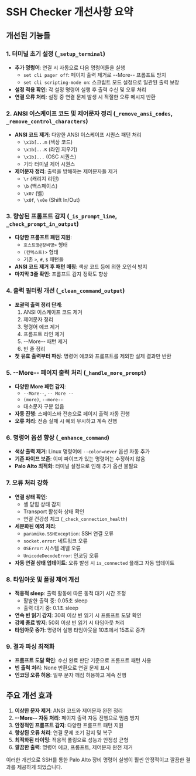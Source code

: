 # SSH Checker 개선사항 요약

## 개선된 기능들

### 1. 터미널 초기 설정 (`_setup_terminal`)
- **추가 명령어**: 연결 시 자동으로 다음 명령어들을 실행
  - `set cli pager off`: 페이지 출력 제거로 --More-- 프롬프트 방지
  - `set cli scripting-mode on`: 스크립트 모드 설정으로 일관된 출력 보장
- **설정 적용 확인**: 각 설정 명령어 실행 후 출력 수신 및 오류 처리
- **연결 오류 처리**: 설정 중 연결 문제 발생 시 적절한 오류 메시지 반환

### 2. ANSI 이스케이프 코드 및 제어문자 정리 (`_remove_ansi_codes`, `_remove_control_characters`)
- **ANSI 코드 제거**: 다양한 ANSI 이스케이프 시퀀스 패턴 처리
  - `\x1b[...m` (색상 코드)
  - `\x1b[...K` (라인 지우기)
  - `\x1b]...` (OSC 시퀀스)
  - 기타 터미널 제어 시퀀스
- **제어문자 정리**: 출력을 방해하는 제어문자들 제거
  - `\r` (캐리지 리턴)
  - `\b` (백스페이스)
  - `\x07` (벨)
  - `\x0f`, `\x0e` (Shift In/Out)

### 3. 향상된 프롬프트 감지 (`_is_prompt_line`, `_check_prompt_in_output`)
- **다양한 프롬프트 패턴 지원**:
  - `호스트명@장비명>` 형태
  - `(컨텍스트)>` 형태
  - 기존 `>`, `#`, `$` 패턴들
- **ANSI 코드 제거 후 패턴 매칭**: 색상 코드 등에 의한 오인식 방지
- **마지막 3줄 확인**: 프롬프트 감지 정확도 향상

### 4. 출력 필터링 개선 (`_clean_command_output`)
- **포괄적 출력 정리 단계**:
  1. ANSI 이스케이프 코드 제거
  2. 제어문자 정리
  3. 명령어 에코 제거
  4. 프롬프트 라인 제거
  5. --More-- 패턴 제거
  6. 빈 줄 정리
- **첫 유효 출력부터 파싱**: 명령어 에코와 프롬프트를 제외한 실제 결과만 반환

### 5. --More-- 페이지 출력 처리 (`_handle_more_prompt`)
- **다양한 More 패턴 감지**:
  - `--More--`, `-- More --`
  - `(more)`, `--more--`
  - 대소문자 구분 없음
- **자동 진행**: 스페이스바 전송으로 페이지 출력 자동 진행
- **오류 처리**: 전송 실패 시 예외 무시하고 계속 진행

### 6. 명령어 옵션 향상 (`_enhance_command`)
- **색상 출력 제거**: Linux 명령어에 `--color=never` 옵션 자동 추가
- **기존 파이프 보존**: 이미 파이프가 있는 명령어는 수정하지 않음
- **Palo Alto 최적화**: 터미널 설정으로 인해 추가 옵션 불필요

### 7. 오류 처리 강화
- **연결 상태 확인**: 
  - 셸 닫힘 상태 감지
  - Transport 활성화 상태 확인
  - 연결 건강성 체크 (`_check_connection_health`)
- **세분화된 예외 처리**:
  - `paramiko.SSHException`: SSH 연결 오류
  - `socket.error`: 네트워크 오류
  - `OSError`: 시스템 레벨 오류
  - `UnicodeDecodeError`: 인코딩 오류
- **자동 연결 상태 업데이트**: 오류 발생 시 `is_connected` 플래그 자동 업데이트

### 8. 타임아웃 및 폴링 제어 개선
- **적응적 sleep**: 출력 활동에 따른 동적 대기 시간 조정
  - 활발한 출력 중: 0.05초 sleep
  - 출력 대기 중: 0.1초 sleep
- **연속 빈 읽기 감지**: 30회 이상 빈 읽기 시 프롬프트 도달 확인
- **강제 종료 방지**: 50회 이상 빈 읽기 시 타임아웃 처리
- **타임아웃 증가**: 명령어 실행 타임아웃을 10초에서 15초로 증가

### 9. 결과 파싱 최적화
- **프롬프트 도달 확인**: 수신 완료 판단 기준으로 프롬프트 패턴 사용
- **빈 출력 처리**: None 반환으로 연결 문제 표시
- **인코딩 오류 허용**: 일부 문자 깨짐 허용하고 계속 진행

## 주요 개선 효과

1. **이상한 문자 제거**: ANSI 코드와 제어문자 완전 정리
2. **--More-- 자동 처리**: 페이지 출력 자동 진행으로 멈춤 방지
3. **안정적인 프롬프트 감지**: 다양한 프롬프트 패턴 지원
4. **향상된 오류 처리**: 연결 문제 조기 감지 및 복구
5. **최적화된 타이밍**: 적응적 폴링으로 성능과 안정성 균형
6. **깔끔한 출력**: 명령어 에코, 프롬프트, 제어문자 완전 제거

이러한 개선으로 SSH를 통한 Palo Alto 장비 명령어 실행이 훨씬 안정적이고 깔끔한 결과를 제공하게 되었습니다.